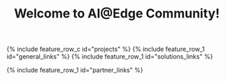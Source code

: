 ﻿---
layout: splash
permalink: /
title:
header:
  overlay_color: "white"
  overlay_image: /assets/images/MAIN_overlay.PNG
  actions:
    - label: "Learn more"
      url: "/docs/aiatedge/"
title: Welcome to AI@Edge Community!
excerpt:
  Find the resources you need to create solutions using intelligence at the edge through combinations of hardware, machine learning (ML), artificial intelligence (AI) and Microsoft Azure services.

projects:
  title: Get started with our latest projects
  content:
    - image_path: /assets/images/JetsonObjectDetectionPreview.png
      alt: "Custom Object Detection with Jetson Nano"
      title: "Custom Object Detection with Jetson Nano"
      excerpt: Detect any thing at any time using a Camera Serial Interface Infrared Camera on an NVIDIA Jetson Nano with Azure IoT and Cognitive Services.
      url: /docs/jetson_object_detection/
    - image_path: /assets/images/projects-iot-central.jpg
      alt: "Azure IoT Central PnP Provisioning"
      title: "Azure IoT Central PnP Provisioning"
      excerpt: Learn how to connect and manage Vision AI Dev Kit with Azure IoT Central PnP module
      url: /docs/vaidk_iot_central/
    - image_path: /assets/images/rpi_basic.jpg
      alt: "Azure IoT Edge on Raspian Buster"
      title: "Azure IoT Edge on Raspian Buster"
      excerpt: Azure IoT Edge on Raspian Buster
      url: /docs/rpi_buster
    - image_path: /assets/images/ONNX_project.PNG
      alt: "Run ONNX model with Jetson Nano"
      title: "Run ONNX model with Jetson Nano"
      excerpt: Get started with ONNX framework and NVIDIA Jetson Nano
      url: /docs/jetsonnano/
    - image_path: /assets/images/rpi-cluster.PNG
      alt: "Kubernetes Cluster on Raspberry Pi"
      title: "Kubernetes Cluster on Raspberry Pi"
      excerpt: Build a Kubernetes "Intelligent Edge" Cluster on Raspberry Pi
      url: /docs/rpi_kubernetes/
    - image_path: /assets/images/WN_audio.PNG
      alt: "Audio based anomaly detection"
      title: "Audio based anomaly detection"
      excerpt: Learn how to record audio samples and create an audio AI model
      url: /docs/water_level/
    - image_path: /assets/images/WinML.PNG
      alt: "Run ONNX and WinML on Windows"
      title: "Run ONNX and WinML on Windows"
      excerpt: Run Windows ML inferencing in an Azure IoT Edge module running on Windows
      url: /docs/winml/
    - image_path: /assets/images/PM_all.png
      alt: "See all example projects"
      title: "See all example projects"
      excerpt: "See full example project list involving multiple different devices and solution areas"
      url: "/docs/hw_examples/"


visionatedge_links:
  class: "light-gray"

general_links:
  title: I want to
  content:
    - image_path: assets/images/Newpost3.png
      alt: "Find or build an AI@Edge Device"
      title: "Find or build an AI@Edge Device"
      excerpt: "Find existing hardware and developer kits, or use resources and best practices to  build intelligent edge capable hardware"
      url: "/docs/hardware/"
    - image_path: /assets/images/newpost6.png
      alt: "Build an AI/ML model"
      title: "Build an AI/ML model"
      excerpt: "Take advantage of the faster inference times an AI@Edge device offers by learning more about ML models, the ML frameworks supported by different devices, and the tools used for training models"
      url: "/docs/ai/"
    - image_path: assets/images/projects.PNG
      alt: "Get started"
      title: "Get started"
      excerpt: "Ready to go? Get started with concrete examples that provide you an example of running AI model in a device"
      url: "/docs/hw_examples/"
      
      
solutions_links:
  title: Learn more
  content:
    - image_path: assets/images/Newpost1.png
      alt: "What is AI@Edge"
      title: "What is AI@Edge?"
      excerpt: "See how a device taking advantage of AI@Edge differs from a traditional IoT device"
      url: "/docs/aiatedge/"
    - image_path: assets/images/MAIN_onnx.PNG
      alt: "Get started with ONNX"
      title: "Get started with ONNX"
      excerpt: "ONNX is an open format to represent both deep learning and traditional models. ONNX helps to solve the challenge of hardware dependency related to AI models and enables deploying same AI models to several HW accelerated targets"
      url: "/docs/onnx/"
    - image_path: assets/images/Newpost2.png
      alt: "Operate and maintain an AI@Edge solution"
      title: "Operate and maintain an AI@Edge solution"
      excerpt: "To take advantage of the fast turn around, offine capabilities and filtered data AI@Edge devices offer, Azure IoT Edge helps containerize, deploy, and manage cloud services"
      url: "/docs/azureiot/"

partner_links:
  title: Become part of the community
  content:
    - image_path: assets/images/community.png
      alt: "Join the AI@Edge community"
      title: "Join the AI@Edge community"
      excerpt: Hear the latest solution and services news for Azure and Windows IoT, share your thoughts, and get help from the community
      url: "https://techcommunity.microsoft.com/t5/IoT-Devices/bd-p/HardwareEngineering"
    - image_path: /assets/images/events.png
      alt: "Participate in Live Events"
      title: "Participate in Live Events"
      excerpt: "Learn about in-person events and conferences covering AI@Edge"
      url: "/docs/liveevents/"
    - image_path: /assets/images/calls.png
      alt: "Dial in to calls"
      title: "Dial in to calls"
      excerpt: "Join bi-weekly Intelligent Edge Brief calls"
      url: "/docs/telcos/"
---

{% include feature_row_c id="projects" %}
{% include feature_row_1 id="general_links" %}
{% include feature_row_1 id="solutions_links" %}
<!-- <div class="bgimg"> -->
{% include feature_row_1 id="partner_links" %}
<!-- </div> -->

